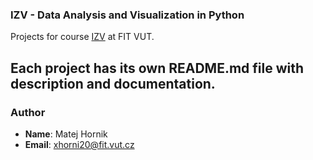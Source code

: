 ### IZV - Data Analysis and Visualization in Python

Projects for course [IZV](https://www.fit.vut.cz/study/course/IZV/.en) at FIT VUT.

Each project has its own README.md file with description and documentation.
----

### Author
- **Name**: Matej Hornik
- **Email**: xhorni20@fit.vut.cz